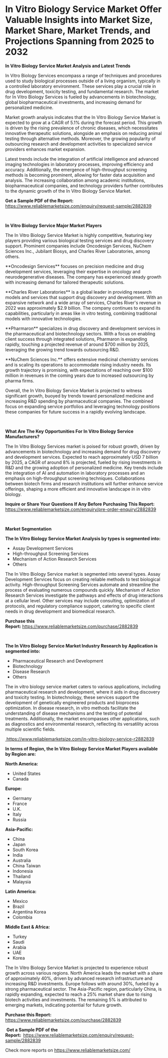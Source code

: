 <p><h1>In Vitro Biology Service Market Offer Valuable Insights into Market Size, Market Share, Market Trends, and Projections Spanning from 2025 to 2032</h1></p><p><strong>In Vitro Biology Service Market Analysis and Latest Trends</strong></p>
<p><p>In Vitro Biology Services encompass a range of techniques and procedures used to study biological processes outside of a living organism, typically in a controlled laboratory environment. These services play a crucial role in drug development, toxicity testing, and fundamental research. The market for In Vitro Biology Services is fueled by advancements in biotechnology, global biopharmaceutical investments, and increasing demand for personalized medicine.</p><p>Market growth analysis indicates that the In Vitro Biology Service Market is expected to grow at a CAGR of 5.1% during the forecast period. This growth is driven by the rising prevalence of chronic diseases, which necessitates innovative therapeutic solutions, alongside an emphasis on reducing animal testing through alternative methods. Moreover, the growing popularity of outsourcing research and development activities to specialized service providers enhances market expansion. </p><p>Latest trends include the integration of artificial intelligence and advanced imaging technologies in laboratory processes, improving efficiency and accuracy. Additionally, the emergence of high-throughput screening methods is becoming prominent, allowing for faster data acquisition and analysis. The increasing collaboration among academic institutions, biopharmaceutical companies, and technology providers further contributes to the dynamic growth of the In Vitro Biology Service Market.</p></p>
<p><strong>Get a Sample PDF of the Report:&nbsp;</strong> <a href="https://www.reliablemarketsize.com/enquiry/request-sample/2882839?utm_campaign=3131&utm_medium=2&utm_source=Github&utm_content=ia&utm_term=13032025&utm_id=in-vitro-biology-service">https://www.reliablemarketsize.com/enquiry/request-sample/2882839</a></p>
<p>&nbsp;</p>
<p><strong>In Vitro Biology Service Major Market Players</strong></p>
<p><p>The In Vitro Biology Service Market is highly competitive, featuring key players providing various biological testing services and drug discovery support. Prominent companies include Oncodesign Services, NuChem Sciences Inc., Jubilant Biosys, and Charles River Laboratories, among others.</p><p>**Oncodesign Services** focuses on precision medicine and drug development services, leveraging their expertise in oncology and neurodegenerative diseases. The company has experienced steady growth with increasing demand for tailored therapeutic solutions. </p><p>**Charles River Laboratories** is a global leader in providing research models and services that support drug discovery and development. With an expansive network and a wide array of services, Charles River's revenue in 2022 was approximately $2.9 billion. The company continues to expand its capabilities, particularly in areas like in vitro testing, combining traditional models with innovative technologies.</p><p>**Pharmaron** specializes in drug discovery and development services in the pharmaceutical and biotechnology sectors. With a focus on enabling client success through integrated solutions, Pharmaron is expanding rapidly, touching a projected revenue of around $700 million by 2025, leveraging the growing trend towards outsourcing R&D.</p><p>**NuChem Sciences Inc.** offers extensive medicinal chemistry services and is scaling its operations to accommodate rising industry needs. Its growth trajectory is promising, with expectations of reaching over $100 million in revenues in the coming years due to increased outsourcing by pharma firms.</p><p>Overall, the In Vitro Biology Service Market is projected to witness significant growth, buoyed by trends toward personalized medicine and increasing R&D spending by pharmaceutical companies. The combined focus on expanding service portfolios and leveraging technology positions these companies for future success in a rapidly evolving landscape.</p></p>
<p>&nbsp;</p>
<p><strong>What Are The Key Opportunities For In Vitro Biology Service Manufacturers?</strong></p>
<p><p>The In Vitro Biology Services market is poised for robust growth, driven by advancements in biotechnology and increasing demand for drug discovery and development services. Expected to reach approximately USD 7 billion by 2025, a CAGR of around 8% is projected, fueled by rising investments in R&D and the growing adoption of personalized medicine. Key trends include the integration of AI and automation in laboratory processes and an emphasis on high-throughput screening techniques. Collaborations between biotech firms and research institutions will further enhance service offerings, shaping a more efficient and innovative landscape in in vitro biology.</p></p>
<p><strong>Inquire or Share Your Questions If Any Before Purchasing This Report:</strong> <a href="https://www.reliablemarketsize.com/enquiry/pre-order-enquiry/2882839?utm_campaign=3131&utm_medium=2&utm_source=Github&utm_content=ia&utm_term=13032025&utm_id=in-vitro-biology-service">https://www.reliablemarketsize.com/enquiry/pre-order-enquiry/2882839</a></p>
<p>&nbsp;</p>
<p><strong>Market Segmentation</strong></p>
<p><strong>The In Vitro Biology Service Market Analysis by types is segmented into:</strong></p>
<p><ul><li>Assay Development Services</li><li>High-throughput Screening Services</li><li>Mechanism of Action Research Services</li><li>Others</li></ul></p>
<p><p>The In Vitro Biology Service market is segmented into several types. Assay Development Services focus on creating reliable methods to test biological activity. High-throughput Screening Services automate and streamline the process of evaluating numerous compounds quickly. Mechanism of Action Research Services investigate the pathways and effects of drug interactions at a cellular level. Other services may include consulting, optimization of protocols, and regulatory compliance support, catering to specific client needs in drug development and biomedical research.</p></p>
<p><strong>Purchase this Report:&nbsp;</strong><a href="https://www.reliablemarketsize.com/purchase/2882839?utm_campaign=3131&utm_medium=2&utm_source=Github&utm_content=ia&utm_term=13032025&utm_id=in-vitro-biology-service">https://www.reliablemarketsize.com/purchase/2882839</a></p>
<p>&nbsp;</p>
<p><strong>The In Vitro Biology Service Market Industry Research by Application is segmented into:</strong></p>
<p><ul><li>Pharmaceutical Research and Development</li><li>Biotechnology</li><li>Disease Research</li><li>Others</li></ul></p>
<p><p>The in vitro biology service market caters to various applications, including pharmaceutical research and development, where it aids in drug discovery and toxicity testing. In biotechnology, these services support the development of genetically engineered products and bioprocess optimization. In disease research, in vitro methods facilitate the understanding of disease mechanisms and the testing of potential treatments. Additionally, the market encompasses other applications, such as diagnostics and environmental research, reflecting its versatility across multiple scientific fields.</p></p>
<p><a href="https://www.reliablemarketsize.com/in-vitro-biology-service-r2882839?utm_campaign=3131&utm_medium=2&utm_source=Github&utm_content=ia&utm_term=13032025&utm_id=in-vitro-biology-service">&nbsp;https://www.reliablemarketsize.com/in-vitro-biology-service-r2882839</a></p>
<p><strong>In terms of Region, the In Vitro Biology Service Market Players available by Region are:</strong></p>
<p>
    <p> <strong> North America: </strong>
        <ul>
            <li>United States</li>
            <li>Canada</li>
        </ul>
        </p> 
    <p> <strong> Europe: </strong>
        <ul>
            <li>Germany</li>
            <li>France</li>
            <li>U.K.</li>
            <li>Italy</li>
            <li>Russia</li>
        </ul>
        </p> 
    <p> <strong> Asia-Pacific: </strong>
        <ul>
            <li>China</li>
            <li>Japan</li>
            <li>South Korea</li>
            <li>India</li>
            <li>Australia</li>
            <li>China Taiwan</li>
            <li>Indonesia</li>
            <li>Thailand</li>
            <li>Malaysia</li>
        </ul>
        </p> 
    <p> <strong> Latin America: </strong>
        <ul>
            <li>Mexico</li>
            <li>Brazil</li>
            <li>Argentina Korea</li>
            <li>Colombia</li>
        </ul>
        </p> 
    <p> <strong> Middle East & Africa: </strong>
        <ul>
            <li>Turkey</li>
            <li>Saudi</li>
            <li>Arabia</li>
            <li>UAE</li>
            <li>Korea</li>
        </ul>
    </p>
    </p>
<p><p>The In Vitro Biology Service Market is projected to experience robust growth across various regions. North America leads the market with a share of approximately 40%, driven by advanced research infrastructure and increasing R&D investments. Europe follows with around 30%, fueled by a strong pharmaceutical sector. The Asia-Pacific region, particularly China, is rapidly expanding, expected to reach a 25% market share due to rising biotech activities and investments. The remaining 5% is attributed to emerging markets, indicating potential for future growth.</p></p>
<p><strong>Purchase this Report: </strong><a href="https://www.reliablemarketsize.com/purchase/2882839?utm_campaign=3131&utm_medium=2&utm_source=Github&utm_content=ia&utm_term=13032025&utm_id=in-vitro-biology-service">https://www.reliablemarketsize.com/purchase/2882839</a></p>
<p>&nbsp;<strong>Get a Sample PDF of the Report:&nbsp;&nbsp;</strong><a href="https://www.reliablemarketsize.com/enquiry/request-sample/2882839?utm_campaign=3131&utm_medium=2&utm_source=Github&utm_content=ia&utm_term=13032025&utm_id=in-vitro-biology-service">https://www.reliablemarketsize.com/enquiry/request-sample/2882839</a></p>
<p><strong></strong></p>
<p>Check more reports on <a href="https://www.reliablemarketsize.com/?utm_campaign=3131&utm_medium=2&utm_source=Github&utm_content=ia&utm_term=13032025&utm_id=in-vitro-biology-service">https://www.reliablemarketsize.com/</a></p>